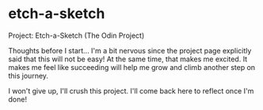 # etch-a-sketch
Project: Etch-a-Sketch (The Odin Project)

Thoughts before I start... I'm a bit nervous since the project page explicitly said that this will not be easy! At the same time, that makes me excited. It makes me feel like succeeding will help me grow and climb another step on this journey.

I won't give up, I'll crush this project. I'll come back here to reflect once I'm done!